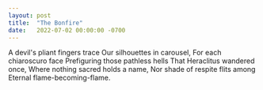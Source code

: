 ```yaml
---
layout: post
title:  "The Bonfire"
date:   2022-07-02 00:00:00 -0700
---
```

A devil's pliant fingers trace
Our silhouettes in carousel,
For each chiaroscuro face
Prefiguring those pathless hells
That Heraclitus wandered once,
Where nothing sacred holds a name,
Nor shade of respite flits among
Eternal flame-becoming-flame.